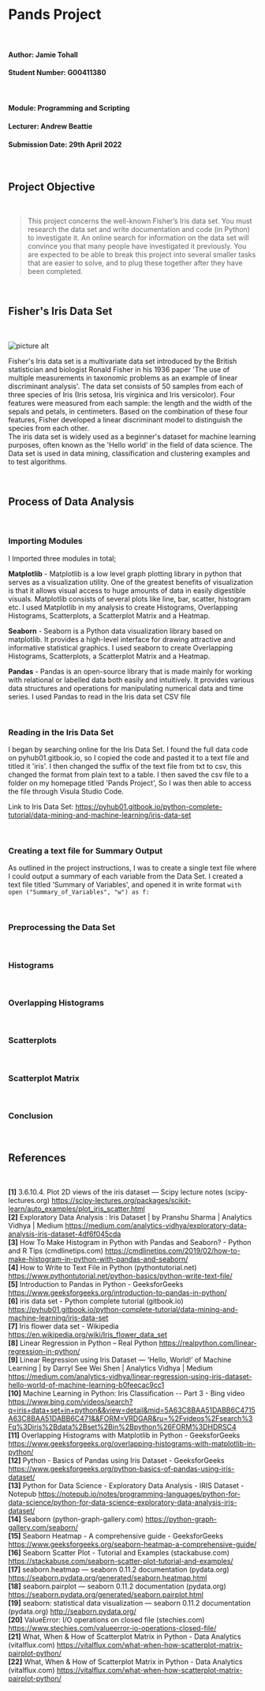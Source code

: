 # Pands Project #
<br/>

#### Author: Jamie Tohall
#### Student Number: G00411380
<br/>

#### Module: Programming and Scripting
#### Lecturer: Andrew Beattie
#### Submission Date: 29th April 2022

<br/>


## Project Objective ##
<br/>

> This project concerns the well-known Fisher’s Iris data set. You must research the data set and write documentation and code (in Python) to investigate it. An
> online search for information on the data set will convince you that many people have investigated it previously. You are expected to be able to break this project 
> into several smaller tasks that are easier to solve, and to plug these together after they have been completed. 

<br/>

## Fisher's Iris Data Set ##
<br/>

 ![picture alt](https://miro.medium.com/max/700/1*uo6VfVH87jRjMZWVdwq3Vw.png)
 <br/>
 
Fisher's Iris data set is a multivariate data set introduced by the British statistician and biologist Ronald Fisher in his 1936 paper 'The use of multiple measurements in taxonomic problems as an example of linear discriminant analysis'. The data set consists of 50 samples from each of three species of Iris (Iris setosa, Iris virginica and Iris versicolor). 
Four features were measured from each sample: the length and the width of the sepals and petals, in centimeters. Based on the combination of these four features, Fisher developed a linear discriminant model to distinguish the species from each other.<br/>
The iris data set is widely used as a beginner's dataset for machine learning purposes, often known as the 'Hello world' in the field of data science. The Data set is used in data mining, classification and clustering examples and to test algorithms. 

<br/>

## Process of Data Analysis ##
<br/>

### Importing Modules ###

I Imported three modules in total; <br/>

**Matplotlib** - Matplotlib is a low level graph plotting library in python that serves as a visualization utility. One of the greatest benefits of visualization is that it allows visual access to huge amounts of data in easily digestible visuals. Matplotlib consists of several plots like line, bar, scatter, histogram etc. I used Matplotlib in my analysis to create Histograms, Overlapping Histograms, Scatterplots, a Scatterplot Matrix and a Heatmap. <br/>

**Seaborn** - Seaborn is a Python data visualization library based on matplotlib. It provides a high-level interface for drawing attractive and informative statistical graphics. I used seaborn to create Overlapping Histograms, Scatterplots, a Scatterplot Matrix and a Heatmap. <br/>

**Pandas** - Pandas is an open-source library that is made mainly for working with relational or labelled data both easily and intuitively. It provides various data structures and operations for manipulating numerical data and time series. I used Pandas to read in the Iris data set CSV file

<br/>

### Reading in the Iris Data Set ###

I began by searching online for the Iris Data Set. I found the full data code on pyhub01.gitbook.io, so I copied the code and pasted it to a text file and titled it 'iris'. I then changed the suffix of the text file from txt to csv, this changed the format from plain text to a table. I then saved the csv file to a folder on my homepage titled 'Pands Project', So I was then able to access the file through Visula Studio Code. 

Link to Iris Data Set: https://pyhub01.gitbook.io/python-complete-tutorial/data-mining-and-machine-learning/iris-data-set

<br/>

### Creating a text file for Summary Output ###

As outlined in the project instructions, I was to create a single text file where I could output a summary of each variable from the Data Set. I created a text file titled 'Summary of Variables', and opened it in write format ```with open ("Summary_of_Variables", "w") as f:```

<br/>

###  Preprocessing the Data Set ###
<br/>

### Histograms ###
<br/>

### Overlapping Histograms ###
<br/>

### Scatterplots ###
<br/>

### Scatterplot Matrix ###
<br/>

### Conclusion ###

<br/>



## References ##

<br/>

**[1]** 3.6.10.4. Plot 2D views of the iris dataset — Scipy lecture notes (scipy-lectures.org)
https://scipy-lectures.org/packages/scikit-learn/auto_examples/plot_iris_scatter.html <br/>
**[2]** Exploratory Data Analysis : Iris Dataset | by Pranshu Sharma | Analytics Vidhya | Medium 
https://medium.com/analytics-vidhya/exploratory-data-analysis-iris-dataset-4df6f045cda <br/>
**[3]** How To Make Histogram in Python with Pandas and Seaborn? - Python and R Tips (cmdlinetips.com)
https://cmdlinetips.com/2019/02/how-to-make-histogram-in-python-with-pandas-and-seaborn/ <br/>
**[4]** How to Write to Text File in Python (pythontutorial.net)
https://www.pythontutorial.net/python-basics/python-write-text-file/ <br/>
**[5]** Introduction to Pandas in Python - GeeksforGeeks 
https://www.geeksforgeeks.org/introduction-to-pandas-in-python/ <br/>
**[6]** iris data set - Python complete tutorial (gitbook.io)
https://pyhub01.gitbook.io/python-complete-tutorial/data-mining-and-machine-learning/iris-data-set <br/>
**[7]** Iris flower data set - Wikipedia 
https://en.wikipedia.org/wiki/Iris_flower_data_set <br/>
**[8]** Linear Regression in Python – Real Python 
https://realpython.com/linear-regression-in-python/ <br/>
**[9]** Linear Regression using Iris Dataset — ‘Hello, World!’ of Machine Learning | by Darryl See Wei Shen | Analytics Vidhya | Medium 
https://medium.com/analytics-vidhya/linear-regression-using-iris-dataset-hello-world-of-machine-learning-b0feecac9cc1 <br/>
**[10]** Machine Learning in Python: Iris Classification -- Part 3 - Bing video 
https://www.bing.com/videos/search?q=iris+data+set+in+python&&view=detail&mid=5A63C8BAA51DABB6C4715A63C8BAA51DABB6C471&&FORM=VRDGAR&ru=%2Fvideos%2Fsearch%3Fq%3Diris%2Bdata%2Bset%2Bin%2Bpython%26FORM%3DHDRSC4 <br/>
**[11]** Overlapping Histograms with Matplotlib in Python - GeeksforGeeks 
https://www.geeksforgeeks.org/overlapping-histograms-with-matplotlib-in-python/ <br/>
**[12]** Python - Basics of Pandas using Iris Dataset - GeeksforGeeks 
https://www.geeksforgeeks.org/python-basics-of-pandas-using-iris-dataset/ <br/>
**[13]** Python for Data Science - Exploratory Data Analysis - IRIS Dataset - Notepub 
https://notepub.io/notes/programming-languages/python-for-data-science/python-for-data-science-exploratory-data-analysis-iris-dataset/ <br/>
**[14]** Seaborn (python-graph-gallery.com) 
https://python-graph-gallery.com/seaborn/<br/>
**[15]** Seaborn Heatmap - A comprehensive guide - GeeksforGeeks 
https://www.geeksforgeeks.org/seaborn-heatmap-a-comprehensive-guide/ <br/>
**[16]**  Seaborn Scatter Plot - Tutorial and Examples (stackabuse.com) 
https://stackabuse.com/seaborn-scatter-plot-tutorial-and-examples/ <br/>
**[17]** seaborn.heatmap — seaborn 0.11.2 documentation (pydata.org) 
https://seaborn.pydata.org/generated/seaborn.heatmap.html <br/>
**[18]** seaborn.pairplot — seaborn 0.11.2 documentation (pydata.org) 
https://seaborn.pydata.org/generated/seaborn.pairplot.html <br/>
**[19]** seaborn: statistical data visualization — seaborn 0.11.2 documentation (pydata.org)
http://seaborn.pydata.org/ <br/>
**[20]** ValueError: I/O operations on closed file (stechies.com)
https://www.stechies.com/valueerror-io-operations-closed-file/ <br/>
**[21]** What, When & How of Scatterplot Matrix in Python - Data Analytics (vitalflux.com) 
https://vitalflux.com/what-when-how-scatterplot-matrix-pairplot-python/ <br/>
**[22]** What, When & How of Scatterplot Matrix in Python - Data Analytics (vitalflux.com) 
https://vitalflux.com/what-when-how-scatterplot-matrix-pairplot-python/ <br/>

